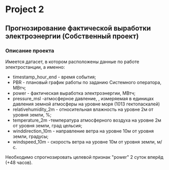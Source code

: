 # Project 2
## Прогнозирование фактической выработки электроэнергии (Cобственный проект)
### Описание проекта

Имеется датасет, в котором расположены данные по работе электростанции, а именно:
- timestamp_hour_end - время события;
- PBR - плановый график работы по заданию Системного оператора, МВтч;
- power - фактическая выработка электроэнергии, МВтч;
- pressure_msl -атмосферное давление, , измеряемая в единицах давления земной атмосферы на уровне моря (1013 гектопаскалей)
- relativehumidity_2m - относительная влажность на уровне 2м от уровня земли, %;
- temperature_2m -температура атмосферного воздуха на уровне 2м от уровня земли, град цельсия;
- winddirection_10m - направление ветра на уровне 10м от уровня земли, градусы;
- windspeed_10m - скорость ветра на уровне 10м от уровня земли, м/с.

Необходимо спрогнозировать целевой признак "power"  2 суток вперёд (+48 часов).
